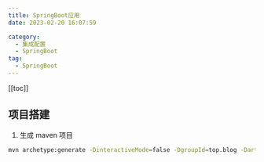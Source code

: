 ```yaml
---
title: SpringBoot应用
date: 2023-02-20 16:07:59

category: 
  - 集成配置
  - SpringBoot
tag: 
  - SpringBoot
---
```


<!-- more -->

[[toc]]

## 项目搭建

1. 生成 maven 项目

```bash
mvn archetype:generate -DinteractiveMode=false -DgroupId=top.blog -DartifactId=blog-spring -Dversion=1.0.0
```
